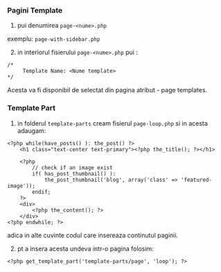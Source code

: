### Pagini Template

1. pui denumirea `page-<nume>.php`

exemplu: `page-with-sidebar.php`

2. in interiorul fisierului `page-<nume>.php` pui :

```
/*
     Template Name: <Nume template>
*/
```

Acesta va fi disponibil de selectat din pagina atribut - page templates.


### Template Part

1. in folderul `template-parts` cream fisierul `page-loop.php` si in acesta adaugam:

```
<?php while(have_posts() ): the_post() ?>
    <h1 class="text-center text-primary"><?php the_title(); ?></h1>

    <?php
        // check if an image exist
        if( has_post_thumbnail() ):
            the_post_thumbnail('blog', array('class' => 'featured-image'));
        endif;
    ?>
    <div>
        <?php the_content(); ?>
    </div>
<?php endwhile; ?>
```

adica in alte cuvinte codul care insereaza continutul paginii.

2. pt a insera acesta undeva intr-o pagina folosim:

`<?php get_template_part('template-parts/page', 'loop'); ?>`